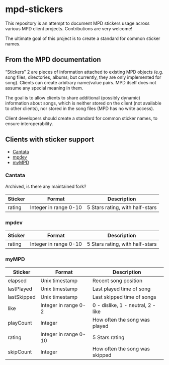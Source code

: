 # mpd-stickers

This repository is an attempt  to document MPD stickers usage across various MPD client projects. Contributions are very welcome!

The ultimate goal of this project is to create a standard for common sticker names.

## From the MPD documentation

“Stickers” 2 are pieces of information attached to existing MPD objects (e.g. song files, directories, albums; but currently, they are only implemented for song). Clients can create arbitrary name/value pairs. MPD itself does not assume any special meaning in them.

The goal is to allow clients to share additional (possibly dynamic) information about songs, which is neither stored on the client (not available to other clients), nor stored in the song files (MPD has no write access).

Client developers should create a standard for common sticker names, to ensure interoperability.

## Clients with sticker support

- [Cantata](https://github.com/CDrummond/cantata)
- [mpdev](https://github.com/mbhangui/mpdev)
- [myMPD](https://github.com/jcorporation/myMPD)

### Cantata

Archived, is there any maintained fork?

| Sticker | Format | Description |
| ------- | ------ | ----------- |
| rating | Integer in range 0-10 | 5 Stars rating, with half-stars |

### mpdev

| Sticker | Format | Description |
| ------- | ------ | ----------- |
| rating | Integer in range 0-10 | 5 Stars rating, with half-stars |

### myMPD

| Sticker | Format | Description |
| ------- | ------ | ----------- |
| elapsed | Unix timestamp | Recent song position |
| lastPlayed | Unix timestamp | Last played time of song |
| lastSkipped | Unix timestamp | Last skipped time of songs |
| like | Integer in range 0-2 |0 - dislike, 1 - neutral, 2 - like |
| playCount | Integer | How often the song was played |
| rating | Integer in range 0-10 | 5 Stars rating |
| skipCount | Integer | How often the song was skipped |
